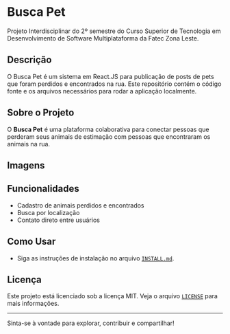 # Busca Pet
Projeto Interdisciplinar do 2º semestre do Curso Superior de Tecnologia em Desenvolvimento de Software Multiplataforma da Fatec Zona Leste.

## Descrição
O Busca Pet é um sistema em React.JS para publicação de posts de pets que foram perdidos e encontrados na rua. Este repositório contém o código fonte e os arquivos necessários para rodar a aplicação localmente.


## Sobre o Projeto

O **Busca Pet** é uma plataforma colaborativa para conectar pessoas que perderam seus animais de estimação com pessoas que encontraram os animais na rua.

## Imagens

<!-- Espaço reservado para imagens do projeto. Insira aqui screenshots ou GIFs demonstrando o funcionamento da aplicação. -->

## Funcionalidades

- Cadastro de animais perdidos e encontrados
- Busca por localização
- Contato direto entre usuários

## Como Usar
- Siga as instruções de instalação no arquivo [`INSTALL.md`](INSTALL.md).

## Licença

Este projeto está licenciado sob a licença MIT. Veja o arquivo [`LICENSE`](LICENSE) para mais informações.

---
Sinta-se à vontade para explorar, contribuir e compartilhar!